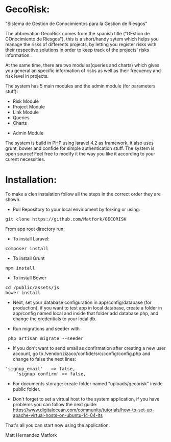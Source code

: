 GecoRisk:
=========
"Sistema de Gestion de Conocimientos para la Gestion de Riesgos"

The abbrevation GecoRisk comes from the spanish title ("GEstion de COnocimiento de Riesgos"), 
this is a short/handy sytem which helps you manage the risks of differents projects, by letting you register 
risks with their respective solutions in order to keep track of the projects' risks information.

At the same time, there are two modules(queries and charts) which gives you general an specific information of risks as well as
their frecuency and risk level in projects. 

The system has 5 main modules and the admin module (for parameters stuff):
- Risk Module
- Project Module
- Link Module
- Queries
- Charts
* Admin Module  

The system is build in PHP using laravel 4.2 as framework, it also uses grunt, bower and confide for simple authentication stuff.
The system is open source! Feel free to modify it the way you like it according to your curent necessities.

Installation:
============
To make a clen instalation follow all the steps in the correct order they are shown.  

- Pull Repository to your local envirioment by forking or using:
<pre>git clone https://github.com/Matfork/GECORISK</pre>

From app root directory run:

- To install Laravel:
<pre>composer install</pre>

- To install Grunt
<pre>npm install</pre>

- To install Bower
<pre>cd /public/assets/js
bower install</pre>

- Next, set your database configuration in app/config/database (for production), if you want to test app in local database, create a folder in app/config named local and inside that folder add database.php, and change the credentials to your local db.

- Run migrations and seeder with
<pre> php artisan migrate --seeder</pre>

- If you don't want to send email as confirmation after creating a new user account, go to 
/vendor/zizaco/confide/src/config/config.php and change to false the next lines:

<pre>'signup_email'   => false,
    'signup_confirm' => false,
</pre> 

- For documents storage: create  folder named "uploads/gecorisk" inside public folder.

- Don't forget to set a virtual host to the system application, if you have problems you can follow the next guide:
https://www.digitalocean.com/community/tutorials/how-to-set-up-apache-virtual-hosts-on-ubuntu-14-04-lts

That's all you can start now using the application.


Matt Hernandez
Matfork